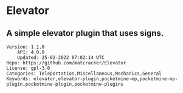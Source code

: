 # Elevator
## A simple elevator plugin that uses signs.
```properties
Version: 1.1.0
    API: 4.0.0
    Updated: 25-02-2022 07:02:14 UTC
Repo: https://github.com/matcracker/Elevator
License: gpl-3.0
Categories: Teleportation,Miscellaneous,Mechanics,General
Keywords: elevator,elevator-plugin,pocketmine-mp,pocketmine-mp-plugin,pocketmine-plugin,pocketmine-plugins
```